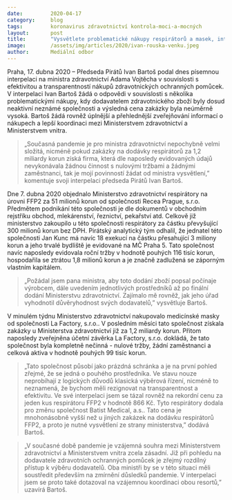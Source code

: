 ```yaml
---
date:         2020-04-17
category:     blog
tags:         koronavirus zdravotnictví kontrola-moci-a-mocných
layout:       post
title:        "Vysvětlete problematické nákupy respirátorů a masek, interpeluje předseda Pirátů Bartoš ministra zdravotnictví "
image:        /assets/img/articles/2020/ivan-rouska-venku.jpeg
author:       Mediální odbor
--- 
```


 

Praha, 17. dubna 2020 – Předseda Pirátů Ivan Bartoš podal dnes písemnou interpelaci na ministra zdravotnictví Adama Vojtěcha v souvislosti s efektivitou a transparentností nákupů zdravotnických ochranných pomůcek. V interpelaci Ivan Bartoš žádá o odpovědi v souvislosti s několika problematickými nákupy, kdy dodavatelem zdravotnického zboží byly dosud neaktivní neznámé společnosti a výsledná cena zakázky byla neúměrně vysoká. Bartoš žádá rovněž úplnější a přehlednější zveřejňování informací o nákupech a lepší koordinaci mezi Ministerstvem zdravotnictví a Ministerstvem vnitra. 

> „Současná pandemie je pro ministra zdravotnictví nepochybně velmi složitá, nicméně pokud zakázky na dodávky respirátorů za 1,2 miliardy korun získá firma, která dle naposledy evidovaných údajů nevykonávala žádnou činnost s nulovými tržbami a žádnými zaměstnanci, tak je mojí povinností žádat od ministra vysvětlení,” komentuje svoji interpelaci předseda Pirátů Ivan Bartoš.


Dne 7. dubna 2020 objednalo Ministerstvo zdravotnictví respirátory na úrovni FFP2 za 51 milionů korun od společnosti Recea Prague, s.r.o. Předmětem podnikání této společnosti je dle dokumentů v obchodním rejstříku obchod, mlekárenství, řeznictví, pekařství atd. Celkově již ministerstvo zakoupilo u této společnosti respirátory za částku převyšující 300 milionů korun bez DPH. Pirátský analytický tým odhalil, že jednatel této společnosti Jan Kunc má navíc 18 exekucí na částku přesahující 3 miliony korun a jeho trvalé bydliště je evidované na MČ Praha 5. Tato společnost navíc naposledy evidovala roční tržby v hodnotě pouhých 116 tisíc korun, hospodařila se ztrátou 1,8 milionů korun a je značně zadlužená se záporným vlastním kapitálem.

> „Požádal jsem pana ministra, aby toto dodání zboží popsal počínaje výrobcem, dále uvedením jednotlivých prostředníků až po finální dodání Ministerstvu zdravotnictví. Zajímalo mě rovněž, jak jeho úřad vyhodnotil důvěryhodnost svých dodavatelů,” vysvětluje Bartoš.


V minulém týdnu Ministerstvo zdravotnictví nakupovalo medicínské masky od společnosti La Factory, s.r.o.. V posledním měsíci tato společnost získala zakázky u Ministerstva zdravotnictví již za 1,2 miliardy korun. Přitom naposledy zveřejněna účetní závěrka La Factory, s.r.o. dokládá, že tato společnost byla kompletně nečinná - nulové tržby, žádní zaměstnanci a celková aktiva v hodnotě pouhých 99 tisíc korun.

> „Tato společnost působí jako prázdná schránka a je na první pohled zřejmé, že se jedná o pouhého prostředníka. Ve stavu nouze neprobíhají z logických důvodů klasická výběrová řízení, nicméně to neznamená, že bychom měli rezignovat na transparentnost a efektivitu. Ve své interpelaci jsem se tázal rovněž na rekordní cenu za jeden kus respirátoru FFP2 v hodnotě 866 Kč. Tyto respirátory dodala pro změnu společnost Batist Medical, a.s.. Tato cena je mnohonásobně vyšší než u jiných zakázek na dodávku respirátorů FFP2, a proto je nutné vysvětlení ze strany ministerstva,” dodává Bartoš.


> „V současné době pandemie je vzájemná souhra mezi Ministerstvem zdravotnictví a Ministerstvem vnitra zcela zásadní. Již při pohledu na dodavatele zdravotních ochranných pomůcek je zřejmý rozdílný přístup k výběru dodavatelů. Oba ministři by se v této situaci měli soustředit především na zmírnění důsledků pandemie. V interpelaci jsem se proto také dotazoval na vzájemnou koordinaci obou resortů,” uzavírá Bartoš.
